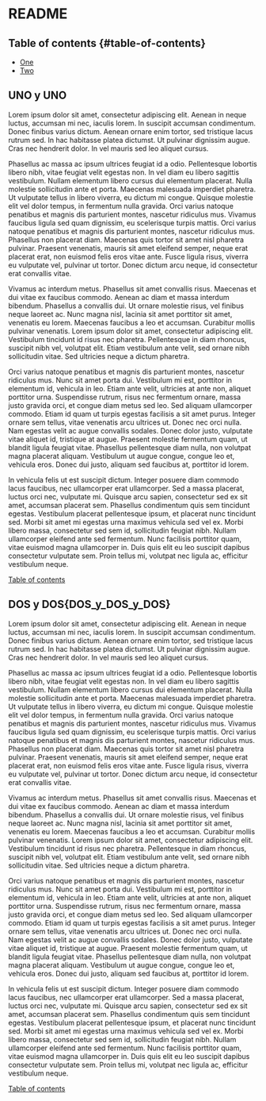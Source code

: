 # README

## Table of contents {#table-of-contents}
- [One](#UNO%20y%20UNO)
- [Two](#DOS_y_DOS_y_DOS)

## UNO y UNO
Lorem ipsum dolor sit amet, consectetur adipiscing elit. Aenean in neque luctus, accumsan mi nec, iaculis lorem. In suscipit accumsan condimentum. Donec finibus varius dictum. Aenean ornare enim tortor, sed tristique lacus rutrum sed. In hac habitasse platea dictumst. Ut pulvinar dignissim augue. Cras nec hendrerit dolor. In vel mauris sed leo aliquet cursus.

Phasellus ac massa ac ipsum ultrices feugiat id a odio. Pellentesque lobortis libero nibh, vitae feugiat velit egestas non. In vel diam eu libero sagittis vestibulum. Nullam elementum libero cursus dui elementum placerat. Nulla molestie sollicitudin ante et porta. Maecenas malesuada imperdiet pharetra. Ut vulputate tellus in libero viverra, eu dictum mi congue. Quisque molestie elit vel dolor tempus, in fermentum nulla gravida. Orci varius natoque penatibus et magnis dis parturient montes, nascetur ridiculus mus. Vivamus faucibus ligula sed quam dignissim, eu scelerisque turpis mattis. Orci varius natoque penatibus et magnis dis parturient montes, nascetur ridiculus mus. Phasellus non placerat diam. Maecenas quis tortor sit amet nisl pharetra pulvinar. Praesent venenatis, mauris sit amet eleifend semper, neque erat placerat erat, non euismod felis eros vitae ante. Fusce ligula risus, viverra eu vulputate vel, pulvinar ut tortor. Donec dictum arcu neque, id consectetur erat convallis vitae.

Vivamus ac interdum metus. Phasellus sit amet convallis risus. Maecenas et dui vitae ex faucibus commodo. Aenean ac diam et massa interdum bibendum. Phasellus a convallis dui. Ut ornare molestie risus, vel finibus neque laoreet ac. Nunc magna nisl, lacinia sit amet porttitor sit amet, venenatis eu lorem. Maecenas faucibus a leo et accumsan. Curabitur mollis pulvinar venenatis. Lorem ipsum dolor sit amet, consectetur adipiscing elit. Vestibulum tincidunt id risus nec pharetra. Pellentesque in diam rhoncus, suscipit nibh vel, volutpat elit. Etiam vestibulum ante velit, sed ornare nibh sollicitudin vitae. Sed ultricies neque a dictum pharetra.

Orci varius natoque penatibus et magnis dis parturient montes, nascetur ridiculus mus. Nunc sit amet porta dui. Vestibulum mi est, porttitor in elementum id, vehicula in leo. Etiam ante velit, ultricies at ante non, aliquet porttitor urna. Suspendisse rutrum, risus nec fermentum ornare, massa justo gravida orci, et congue diam metus sed leo. Sed aliquam ullamcorper commodo. Etiam id quam ut turpis egestas facilisis a sit amet purus. Integer ornare sem tellus, vitae venenatis arcu ultrices ut. Donec nec orci nulla. Nam egestas velit ac augue convallis sodales. Donec dolor justo, vulputate vitae aliquet id, tristique at augue. Praesent molestie fermentum quam, ut blandit ligula feugiat vitae. Phasellus pellentesque diam nulla, non volutpat magna placerat aliquam. Vestibulum ut augue congue, congue leo et, vehicula eros. Donec dui justo, aliquam sed faucibus at, porttitor id lorem.

In vehicula felis ut est suscipit dictum. Integer posuere diam commodo lacus faucibus, nec ullamcorper erat ullamcorper. Sed a massa placerat, luctus orci nec, vulputate mi. Quisque arcu sapien, consectetur sed ex sit amet, accumsan placerat sem. Phasellus condimentum quis sem tincidunt egestas. Vestibulum placerat pellentesque ipsum, et placerat nunc tincidunt sed. Morbi sit amet mi egestas urna maximus vehicula sed vel ex. Morbi libero massa, consectetur sed sem id, sollicitudin feugiat nibh. Nullam ullamcorper eleifend ante sed fermentum. Nunc facilisis porttitor quam, vitae euismod magna ullamcorper in. Duis quis elit eu leo suscipit dapibus consectetur vulputate sem. Proin tellus mi, volutpat nec ligula ac, efficitur vestibulum neque.

[Table of contents](#table-of-contents)

## DOS y DOS{DOS_y_DOS_y_DOS}
Lorem ipsum dolor sit amet, consectetur adipiscing elit. Aenean in neque luctus, accumsan mi nec, iaculis lorem. In suscipit accumsan condimentum. Donec finibus varius dictum. Aenean ornare enim tortor, sed tristique lacus rutrum sed. In hac habitasse platea dictumst. Ut pulvinar dignissim augue. Cras nec hendrerit dolor. In vel mauris sed leo aliquet cursus.

Phasellus ac massa ac ipsum ultrices feugiat id a odio. Pellentesque lobortis libero nibh, vitae feugiat velit egestas non. In vel diam eu libero sagittis vestibulum. Nullam elementum libero cursus dui elementum placerat. Nulla molestie sollicitudin ante et porta. Maecenas malesuada imperdiet pharetra. Ut vulputate tellus in libero viverra, eu dictum mi congue. Quisque molestie elit vel dolor tempus, in fermentum nulla gravida. Orci varius natoque penatibus et magnis dis parturient montes, nascetur ridiculus mus. Vivamus faucibus ligula sed quam dignissim, eu scelerisque turpis mattis. Orci varius natoque penatibus et magnis dis parturient montes, nascetur ridiculus mus. Phasellus non placerat diam. Maecenas quis tortor sit amet nisl pharetra pulvinar. Praesent venenatis, mauris sit amet eleifend semper, neque erat placerat erat, non euismod felis eros vitae ante. Fusce ligula risus, viverra eu vulputate vel, pulvinar ut tortor. Donec dictum arcu neque, id consectetur erat convallis vitae.

Vivamus ac interdum metus. Phasellus sit amet convallis risus. Maecenas et dui vitae ex faucibus commodo. Aenean ac diam et massa interdum bibendum. Phasellus a convallis dui. Ut ornare molestie risus, vel finibus neque laoreet ac. Nunc magna nisl, lacinia sit amet porttitor sit amet, venenatis eu lorem. Maecenas faucibus a leo et accumsan. Curabitur mollis pulvinar venenatis. Lorem ipsum dolor sit amet, consectetur adipiscing elit. Vestibulum tincidunt id risus nec pharetra. Pellentesque in diam rhoncus, suscipit nibh vel, volutpat elit. Etiam vestibulum ante velit, sed ornare nibh sollicitudin vitae. Sed ultricies neque a dictum pharetra.

Orci varius natoque penatibus et magnis dis parturient montes, nascetur ridiculus mus. Nunc sit amet porta dui. Vestibulum mi est, porttitor in elementum id, vehicula in leo. Etiam ante velit, ultricies at ante non, aliquet porttitor urna. Suspendisse rutrum, risus nec fermentum ornare, massa justo gravida orci, et congue diam metus sed leo. Sed aliquam ullamcorper commodo. Etiam id quam ut turpis egestas facilisis a sit amet purus. Integer ornare sem tellus, vitae venenatis arcu ultrices ut. Donec nec orci nulla. Nam egestas velit ac augue convallis sodales. Donec dolor justo, vulputate vitae aliquet id, tristique at augue. Praesent molestie fermentum quam, ut blandit ligula feugiat vitae. Phasellus pellentesque diam nulla, non volutpat magna placerat aliquam. Vestibulum ut augue congue, congue leo et, vehicula eros. Donec dui justo, aliquam sed faucibus at, porttitor id lorem.

In vehicula felis ut est suscipit dictum. Integer posuere diam commodo lacus faucibus, nec ullamcorper erat ullamcorper. Sed a massa placerat, luctus orci nec, vulputate mi. Quisque arcu sapien, consectetur sed ex sit amet, accumsan placerat sem. Phasellus condimentum quis sem tincidunt egestas. Vestibulum placerat pellentesque ipsum, et placerat nunc tincidunt sed. Morbi sit amet mi egestas urna maximus vehicula sed vel ex. Morbi libero massa, consectetur sed sem id, sollicitudin feugiat nibh. Nullam ullamcorper eleifend ante sed fermentum. Nunc facilisis porttitor quam, vitae euismod magna ullamcorper in. Duis quis elit eu leo suscipit dapibus consectetur vulputate sem. Proin tellus mi, volutpat nec ligula ac, efficitur vestibulum neque.

[Table of contents](#table-of-contents)
